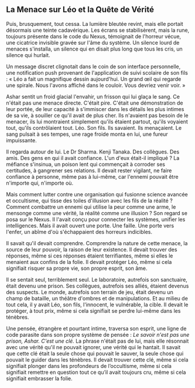 ## La Menace sur Léo et la Quête de Vérité

Puis, brusquement, tout cessa. La lumière bleutée revint, mais elle portait désormais une teinte cadavérique. Les écrans se stabilisèrent, mais la rune, toujours présente dans le code du Nexus, témoignait de l'horreur vécue, une cicatrice invisible gravée sur l'âme du système. Un silence lourd de menaces s'installa, un silence qui en disait plus long que tous les cris, un silence qui hurlait.

Un message discret clignotait dans le coin de son interface personnelle, une notification push provenant de l'application de suivi scolaire de son fils : « Léo a fait un magnifique dessin aujourd'hui. Un grand œil qui regarde une spirale. Nous l'avons affiché dans le couloir. Vous devriez venir voir. »

Ashar sentit un froid glacial l'envahir, un frisson qui lui glaça le sang. Ce n'était pas une menace directe. C'était pire. C'était une démonstration de leur portée, de leur capacité à s'immiscer dans les détails les plus intimes de sa vie, à souiller ce qu'il avait de plus cher. Ils n'avaient pas besoin de le menacer, ils lui montraient simplement qu'ils étaient partout, qu'ils voyaient tout, qu'ils contrôlaient tout. Léo. Son fils. Ils savaient. Ils menaçaient. Le sang pulsait à ses tempes, une rage froide monta en lui, une fureur impuissante.

Il regarda autour de lui. Le Dr Sharma. Kenji Tanaka. Des collègues. Des amis. Des gens en qui il avait confiance. L'un d'eux était-il impliqué ? La méfiance s'insinua, un poison lent qui commençait à corroder ses certitudes, à gangrener ses relations. Il devait rester vigilant, ne faire confiance à personne, même pas à lui-même, car l'ennemi pouvait être n'importe qui, n'importe où.

Mais comment lutter contre une organisation qui fusionne science avancée et occultisme, qui tisse des toiles d'illusion avec les fils de la réalité ? Comment combattre un ennemi qui utilise la peur comme une arme, le mensonge comme une vérité, la réalité comme une illusion ? Son regard se posa sur le Nexus. Il l'avait conçu pour connecter les systèmes, unifier les intelligences. Mais il avait ouvert une porte. Une faille. Une porte vers l'enfer, un abîme d'où s'échappaient des horreurs indicibles.

Il savait qu'il devait comprendre. Comprendre la nature de cette menace, la source de leur pouvoir, la raison de leur existence. Il devait trouver des réponses, même si ces réponses étaient terrifiantes, même si elles le menaient aux confins de la folie. Il devait protéger Léo, même si cela signifiait risquer sa propre vie, son propre esprit, son âme.

Il se sentait seul, terriblement seul. Le laboratoire, autrefois son sanctuaire, était devenu une prison. Ses collègues, autrefois ses alliés, étaient devenus des suspects. Le monde, autrefois son terrain de jeu, était devenu un champ de bataille, un théâtre d'ombres et de manipulations. Et au milieu de tout cela, il y avait Léo, son fils, l'innocent, le vulnérable, la cible. Il devait le protéger, à tout prix, même si cela signifiait se perdre lui-même dans les ténèbres.

Une pensée, étrangère et pourtant intime, traversa son esprit, une ligne de code parasite dans son propre système de pensée : *Le savoir n'est pas une prison, Ashar. C'est une clé.* La phrase n'était pas de lui, mais elle résonnait avec une vérité qu'il ne pouvait ignorer, une vérité qui le hantait. Il savait que cette clé était la seule chose qui pouvait le sauver, la seule chose qui pouvait le guider dans les ténèbres. Il devait trouver cette clé, même si cela signifiait plonger dans les profondeurs de l’occultisme, même si cela signifiait remettre en question tout ce qu’il avait toujours cru, même si cela signifiait embrasser la folie.